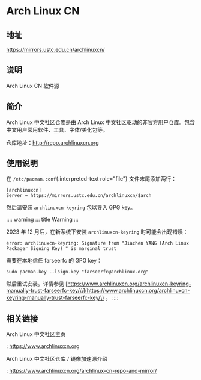 # Arch Linux CN

## 地址

<https://mirrors.ustc.edu.cn/archlinuxcn/>

## 说明

Arch Linux CN 软件源

## 简介

Arch Linux 中文社区仓库是由 Arch Linux
中文社区驱动的非官方用户仓库。包含中文用户常用软件、工具、字体/美化包等。

仓库地址：http://repo.archlinuxcn.org

## 使用说明

在 `/etc/pacman.conf`{.interpreted-text role="file"} 文件末尾添加两行：

    [archlinuxcn]
    Server = https://mirrors.ustc.edu.cn/archlinuxcn/$arch

然后请安装 `archlinuxcn-keyring` 包以导入 GPG key。

:::: warning
::: title
Warning
:::

2023 年 12 月后，在新系统下安装 `archlinuxcn-keyring` 时可能会出现错误：

    error: archlinuxcn-keyring: Signature from "Jiachen YANG (Arch Linux Packager Signing Key) " is marginal trust

需要在本地信任 farseerfc 的 GPG key：

    sudo pacman-key --lsign-key "farseerfc@archlinux.org"

然后重试安装。详情参见
[https://www.archlinuxcn.org/archlinuxcn-keyring-manually-trust-farseerfc-key/\\](https://www.archlinuxcn.org/archlinuxcn-keyring-manually-trust-farseerfc-key/\)
。
::::

## 相关链接

Arch Linux 中文社区主页

:   <https://www.archlinuxcn.org>

Arch Linux 中文社区仓库 / 镜像加速源介绍

:   <https://www.archlinuxcn.org/archlinux-cn-repo-and-mirror/>
